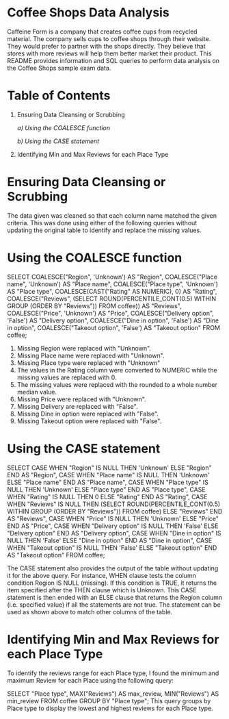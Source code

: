 # Coffee Shops Data Analysis
Caffeine Form is a company that creates coffee cups from recycled material. The company sells cups to coffee shops through their website. They would prefer to partner with the shops directly. They believe that stores with more reviews will help them better market their product. This README provides information and SQL queries to perform data analysis on the Coffee Shops sample exam data.
# Table of Contents
1. Ensuring Data Cleansing or Scrubbing
   
    _a) Using the COALESCE function_

    _b) Using the CASE statement_

2. Identifying Min and Max Reviews for each Place Type

# Ensuring Data Cleansing or Scrubbing
The data given was cleaned so that each column name matched the given criteria. This was done using either of the following queries without updating the original table to identify and replace the missing values.

 # Using the COALESCE function
SELECT
    COALESCE("Region", 'Unknown') AS "Region",
    COALESCE("Place name", 'Unknown') AS "Place name",
    COALESCE("Place type", 'Unknown') AS "Place type",
    COALESCE(CAST("Rating" AS NUMERIC), 0) AS "Rating",
    COALESCE("Reviews", (SELECT ROUND(PERCENTILE_CONT(0.5) WITHIN GROUP (ORDER BY "Reviews")) FROM coffee)) AS "Reviews",
    COALESCE("Price", 'Unknown') AS "Price",
    COALESCE("Delivery option", 'False') AS "Delivery option",
    COALESCE("Dine in option", 'False') AS "Dine in option",
    COALESCE("Takeout option", 'False') AS "Takeout option"
FROM 
    coffee;

1. Missing Region were replaced with "Unknown".
2. Missing Place name were replaced with "Unknown".
3. Missing Place type were replaced with "Unknown"
4. The values in the Rating column were converted to NUMERIC while the missing values are replaced with 0.
5. The missing values were replaced with the rounded to a whole number median value.
6. Missing Price were replaced with "Unknown".
7. Missing Delivery are replaced with "False".
8. Missing Dine in option were replaced with "False".
9. Missing Takeout option were replaced with "False".

# Using the CASE statement
SELECT 
    CASE WHEN "Region" IS NULL THEN 'Unknown' ELSE "Region" END AS "Region",
    CASE WHEN "Place name" IS NULL THEN 'Unknown' ELSE "Place name" END AS "Place name",
    CASE WHEN "Place type" IS NULL THEN 'Unknown' ELSE "Place type" END AS "Place type",
    CASE WHEN "Rating" IS NULL THEN 0 ELSE "Rating" END AS "Rating",
    CASE WHEN "Reviews" IS NULL THEN (SELECT ROUND(PERCENTILE_CONT(0.5) WITHIN GROUP (ORDER BY "Reviews")) FROM coffee) ELSE "Reviews" END AS "Reviews",
    CASE WHEN "Price" IS NULL THEN 'Unknown' ELSE "Price" END AS "Price",
    CASE WHEN "Delivery option" IS NULL THEN 'False' ELSE "Delivery option" END AS "Delivery option",
    CASE WHEN "Dine in option" IS NULL THEN 'False' ELSE "Dine in option" END AS "Dine in option",
    CASE WHEN "Takeout option" IS NULL THEN 'False' ELSE "Takeout option" END AS "Takeout option"
FROM 
    coffee;
    
The CASE statement also provides the output of the table without updating it for the above query. 
For instance, WHEN clause tests the column condition Region IS NULL (missing). If this condition is TRUE, it returns the item specified after the THEN clause which is Unknown. 
This CASE statement is then ended with an ELSE clause that returns the Region column (i.e. specified value) if all the statements are not true. 
The statement can be used as shown above to match other columns of the table.


# Identifying Min and Max Reviews for each Place Type
To identify the reviews range for each Place type, I found the minimum and maximum Review for each Place using the following query:

SELECT 
"Place type", 
MAX("Reviews") AS max_review, 
MIN("Reviews") AS min_review
FROM coffee
GROUP BY "Place type";
This query groups by Place type to display the lowest and highest reviews for each Place type.
